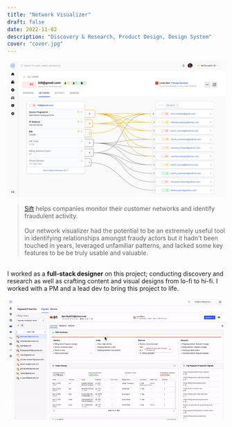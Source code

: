 ```yaml
---
title: "Network Visualizer"
draft: false
date: 2022-11-02
description: "Discovery & Research, Product Design, Design System"
cover: "cover.jpg"
---
```

![image](cover.jpg)

>[Sift](https://Sift.com/) helps companies monitor their customer networks and identify fraudulent activity.\
\
Our network visualizer had the potential to be an extremely useful tool in identifying relationships amongst fraudy actors but it hadn't been touched in years, leveraged unfamiliar patterns, and lacked some key features to be be truly usable and valuable.

\
I worked as a **full-stack designer** on this project; conducting discovery and research as well as crafting content and visual designs from lo-fi to hi-fi. I worked with a PM and a lead dev to bring this project to life.

![image](1.gif)